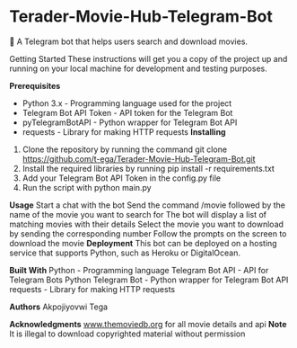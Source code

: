 # Terader-Movie-Hub-Telegram-Bot
🎥 A Telegram bot that helps users search and download movies.

Getting Started
These instructions will get you a copy of the project up and running on your local machine for development and testing purposes.

**Prerequisites**
- Python 3.x - Programming language used for the project
- Telegram Bot API Token - API token for the Telegram Bot
- pyTelegramBotAPI - Python wrapper for Telegram Bot API
- requests - Library for making HTTP requests
**Installing**
1. Clone the repository by running the command git clone https://github.com/t-ega/Terader-Movie-Hub-Telegram-Bot.git
2. Install the required libraries by running pip install -r requirements.txt
3. Add your Telegram Bot API Token in the config.py file
4. Run the script with python main.py

**Usage**
Start a chat with the bot
Send the command /movie followed by the name of the movie you want to search for
The bot will display a list of matching movies with their details
Select the movie you want to download by sending the corresponding number
Follow the prompts on the screen to download the movie
**Deployment**
This bot can be deployed on a hosting service that supports Python, such as Heroku or DigitalOcean.

**Built With**
Python - Programming language
Telegram Bot API - API for Telegram Bots
Python Telegram Bot - Python wrapper for Telegram Bot API
requests - Library for making HTTP requests

**Authors**
Akpojiyovwi Tega

**Acknowledgments**
www.themoviedb.org for all movie details and api
**Note**
It is illegal to download copyrighted material without permission
